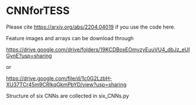 # CNNforTESS
Please cite https://arxiv.org/abs/2204.04019 if you use the code here.

Feature images and arrays can be download through 

https://drive.google.com/drive/folders/19KCDBoxEOmvzyEuuVU4_dbJz_eUlGynE?usp=sharing

or

https://drive.google.com/file/d/1c0G2LzbH-XU37TCr45m9CRlkqGkmPbYD/view?usp=sharing



Structure of six CNNs are collected in six_CNNs.py
